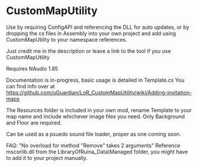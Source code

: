 # CustomMapUtility

Use by requiring ConfigAPI and referencing the DLL for auto updates, or by dropping the cs files in Assembly into your own project and add using CustomMapUtility to your namespace references.

Just credit me in the description or leave a link to the tool if you use CustomMapUtility

Requires NAudio 1.85

Documentation is in-progress, basic usage is detailed in Template.cs
You can find info over at https://github.com/uGuardian/LoR_CustomMapUtility/wiki/Adding-invitation-maps

The Resources folder is included in your own mod, rename Template to your map name and include whichever image files you need. Only Background and Floor are required.

Can be used as a psuedo sound file loader, proper as one coming soon.

FAQ:
"No overload for method "Remove" takes 2 arguments"
Reference mscorlib.dll from the LibraryOfRuina_Data\Managed folder, you might have to add it to your project manually.
